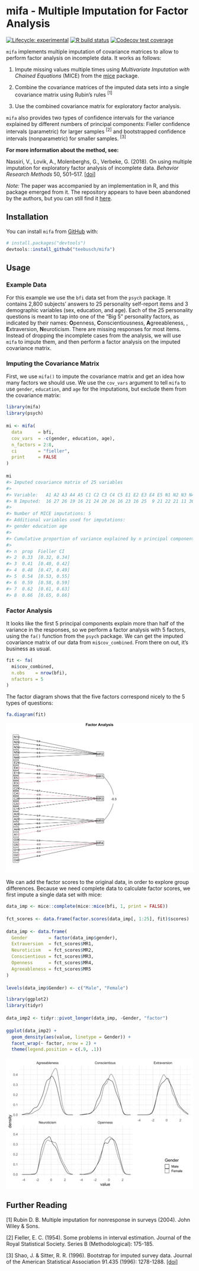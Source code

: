 
<!-- README.md is generated from README.Rmd. Please edit that file -->

# mifa - Multiple Imputation for Factor Analysis

<!-- badges: start -->

[![Lifecycle:
experimental](https://img.shields.io/badge/lifecycle-experimental-orange.svg)](https://www.tidyverse.org/lifecycle/#experimental)
[![R build
status](https://github.com/teebusch/mifa/workflows/R-CMD-check/badge.svg)](https://github.com/teebusch/mifa/actions)
[![Codecov test
coverage](https://codecov.io/gh/Teebusch/mifa/branch/master/graph/badge.svg)](https://codecov.io/gh/Teebusch/mifa?branch=master)

<!-- badges: end -->

`mifa` implements multiple imputation of covariance matrices to allow to
perform factor analysis on incomplete data. It works as follows:

1.  Impute missing values multiple times using *Multivariate Imputation
    with Chained Equations* (MICE) from the
    [mice](https://amices.org/mice/) package.

2.  Combine the covariance matrices of the imputed data sets into a
    single covariance matrix using Rubin’s rules <sup>[1]</sup>

3.  Use the combined covariance matrix for exploratory factor analysis.

`mifa` also provides two types of confidence intervals for the variance
explained by different numbers of principal components: Fieller
confidence intervals (parametric) for larger samples <sup>[2]</sup> and
bootstrapped confidence intervals (nonparametric) for smaller samples.
<sup>[3]</sup>

**For more information about the method, see:**

Nassiri, V., Lovik, A., Molenberghs, G., Verbeke, G. (2018). On using
multiple imputation for exploratory factor analysis of incomplete data.
*Behavior Research Methods* 50, 501–517.
[\[doi\]](https://doi.org/10.3758/s13428-017-1013-4)

*Note:* The paper was accompanied by an implementation in R, and this
package emerged from it. The repository appears to have been abandoned
by the authors, but you can still find it
[here](https://github.com/vahidnassiri/mifa).

## Installation

You can install `mifa` from [GitHub](https://github.com/teebusch/mifa)
with:

``` r
# install.packages("devtools")
devtools::install_github("teebusch/mifa")
```

## Usage

### Example Data

For this example we use the `bfi` data set from the `psych` package. It
contains 2,800 subjects’ answers to 25 personality self-report items and
3 demographic variables (sex, education, and age). Each of the 25
personality questions is meant to tap into one of the “Big 5”
personality factors, as indicated by their names: **O**penness,
**C**onscientiousness, **A**greeableness, , **E**xtraversion,
**N**euroticism. There are missing responses for most items. Instead of
dropping the incomplete cases from the analysis, we will use `mifa` to
impute them, and then perform a factor analysis on the imputed
covariance matrix.

### Imputing the Covariance Matrix

First, we use `mifa()` to impute the covariance matrix and get an idea
how many factors we should use. We use the `cov_vars` argument to tell
`mifa` to use `gender`, `education`, and `age` for the imputations, but
exclude them from the covariance matrix:

``` r
library(mifa)
library(psych)

mi <- mifa(
  data      = bfi, 
  cov_vars  = -c(gender, education, age),
  n_factors = 2:8, 
  ci        = "fieller", 
  print     = FALSE
)

mi
#> Imputed covariance matrix of 25 variables
#> 
#> Variable:   A1 A2 A3 A4 A5 C1 C2 C3 C4 C5 E1 E2 E3 E4 E5 N1 N2 N3 N4 N5 O1 O2 O3 O4 O5 
#> N Imputed:  16 27 26 19 16 21 24 20 26 16 23 16 25  9 21 22 21 11 36 29 22  0 28 14 20
#> 
#> Number of MICE imputations: 5
#> Additional variables used for imputations:
#> gender education age
#> 
#> Cumulative proportion of variance explained by n principal components:
#> 
#> n  prop  Fieller CI    
#> 2  0.33  [0.32, 0.34]  
#> 3  0.41  [0.40, 0.42]  
#> 4  0.48  [0.47, 0.49]  
#> 5  0.54  [0.53, 0.55]  
#> 6  0.59  [0.58, 0.59]  
#> 7  0.62  [0.61, 0.63]  
#> 8  0.66  [0.65, 0.66]
```

### Factor Analysis

It looks like the first 5 principal components explain more than half of
the variance in the responses, so we perform a factor analysis with 5
factors, using the `fa()` function from the `psych` package. We can get
the imputed covariance matrix of our data from `mi$cov_combined`. From
there on out, it’s business as usual.

``` r
fit <- fa(
  mi$cov_combined, 
  n.obs    = nrow(bfi), 
  nfactors = 5
)
```

The factor diagram shows that the five factors correspond nicely to the
5 types of questions:

``` r
fa.diagram(fit)
```

![](man/figures/README-unnamed-chunk-3-1.svg)<!-- -->

We can add the factor scores to the original data, in order to explore
group differences. Because we need complete data to calculate factor
scores, we first impute a single data set with mice:

``` r
data_imp <- mice::complete(mice::mice(bfi, 1, print = FALSE))

fct_scores <- data.frame(factor.scores(data_imp[, 1:25], fit)$scores)

data_imp <- data.frame(
  Gender        = factor(data_imp$gender),
  Extraversion  = fct_scores$MR1,
  Neuroticism   = fct_scores$MR2,
  Conscientious = fct_scores$MR3,
  Openness      = fct_scores$MR4,
  Agreeableness = fct_scores$MR5
)

levels(data_imp$Gender) <- c("Male", "Female")
```

``` r
library(ggplot2)
library(tidyr)

data_imp2 <- tidyr::pivot_longer(data_imp, -Gender, "factor")

ggplot(data_imp2) +
  geom_density(aes(value, linetype = Gender)) +
  facet_wrap(~ factor, nrow = 2) +
  theme(legend.position = c(.9, .1))
```

![](man/figures/README-unnamed-chunk-5-1.svg)<!-- -->

## Further Reading

[1] Rubin D. B. Multiple imputation for nonresponse in surveys (2004).
John Wiley & Sons.

[2] Fieller, E. C. (1954). Some problems in interval estimation. Journal
of the Royal Statistical Society. Series B (Methodological): 175-185.

[3] Shao, J. & Sitter, R. R. (1996). Bootstrap for imputed survey data.
Journal of the American Statistical Association 91.435 (1996):
1278-1288. [\[doi\]](https://dx.doi.org/10.1080/01621459.1996.10476997)
